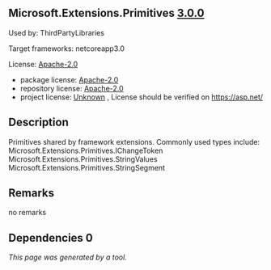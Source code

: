Microsoft.Extensions.Primitives [3.0.0](https://www.nuget.org/packages/Microsoft.Extensions.Primitives/3.0.0)
--------------------

Used by: ThirdPartyLibraries

Target frameworks: netcoreapp3.0

License: [Apache-2.0](../../../../licenses/apache-2.0) 

- package license: [Apache-2.0](https://licenses.nuget.org/Apache-2.0) 
- repository license: [Apache-2.0](https://github.com/aspnet/Extensions) 
- project license: [Unknown](https://asp.net/) , License should be verified on https://asp.net/

Description
-----------
Primitives shared by framework extensions. Commonly used types include:
Microsoft.Extensions.Primitives.IChangeToken
Microsoft.Extensions.Primitives.StringValues
Microsoft.Extensions.Primitives.StringSegment

Remarks
-----------
no remarks


Dependencies 0
-----------


*This page was generated by a tool.*